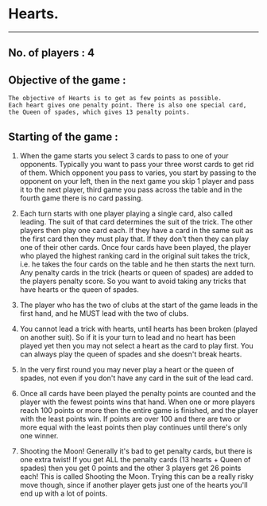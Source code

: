 # Hearts.
------------------------------------------------------------------------------------------------------------

No. of players : 4
------------------

Objective of the game :
-----------------------
	The objective of Hearts is to get as few points as possible.
	Each heart gives one penalty point. There is also one special card, the Queen of spades, which gives 13 penalty points.

Starting of the game :
----------------------
1.	When the game starts you select 3 cards to pass to one of your opponents. Typically you want to pass your 		three worst cards to get rid of them. Which opponent you pass to varies, you start by passing to the 			opponent on your left, then in the next game you skip 1 player and pass it to the next player, third game 		you pass across the table and in the fourth game there is no card passing.

2.	Each turn starts with one player playing a single card, also called leading. The suit of that card 				determines the suit of the trick. The other players then play one card each. If they have a card in the 		same suit as the first card then they must play that. If they don't then they can play one of their other 		cards. Once four cards have been played, the player who played the highest ranking card in the original			suit takes the trick, i.e. he takes the four cards on the table and he then starts the next turn. Any 			penalty cards in the trick (hearts or queen of spades) are added to the players penalty score. So you want 		to avoid taking any tricks that have hearts or the queen of spades.

3.	The player who has the two of clubs at the start of the game leads in the first hand, and he MUST lead with 	the two of clubs.

4.	You cannot lead a trick with hearts, until hearts has been broken (played on another suit). So if it is 		your turn to lead and no heart has been played yet then you may not select a heart as the card to play 			first. You can always play the queen of spades and she doesn't break hearts.

5.	In the very first round you may never play a heart or the queen of spades, not even if you don't have any 		card in the suit of the lead card.

6.	Once all cards have been played the penalty points are counted and the player with the fewest points wins 		that hand. When one or more players reach 100 points or more then the entire game is finished, and the 			player with the least points win. If points are over 100 and there are two or more equal with the least 		points then play continues until there's only one winner.

7.	Shooting the Moon! 
		Generally it's bad to get penalty cards, but there is one extra twist! If you get ALL the penalty cards (13 hearts + Queen of spades) then you get 0 points and the other 3 players get 26 points each! This is called Shooting the Moon. Trying this can be a really risky move though, since if another player gets just one of the hearts you'll end up with a lot of points.
